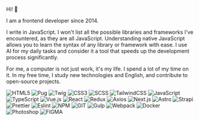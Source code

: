 Hi! 👋

I am a frontend developer since 2014.

I write in JavaScript. I won't list all the possible libraries and frameworks I've encountered, as they are all JavaScript. Understanding native JavaScript allows you to learn the syntax of any library or framework with ease. I use AI for my daily tasks and consider it a tool that speeds up the development process significantly.

For me, a computer is not just work, it's my life. I spend a lot of my time on it. In my free time, I study new technologies and English, and contribute to open-source projects.

![HTML5](https://img.shields.io/badge/HTML5-rgb(19,27,40)?style=for-the-badge&logo=HTML5)
![Pug](https://img.shields.io/badge/Pug-rgb(19,27,40)?style=for-the-badge&logo=Pug)
![Twig](https://img.shields.io/badge/TWIG-rgb(19,27,40)?style=for-the-badge&logo=Thymeleaf)
![CSS3](https://img.shields.io/badge/CSS3-rgb(19,27,40)?style=for-the-badge&logo=CSS3)
![SCSS](https://img.shields.io/badge/SCSS-rgb(19,27,40)?style=for-the-badge&logo=SASS)
![TailwindCSS](https://img.shields.io/badge/tailwindcss-rgb(19,27,40)?style=for-the-badge&logo=tailwindcss)
![JavaScript](https://img.shields.io/badge/JavaScript-rgb(19,27,40)?style=for-the-badge&logo=JavaScript)
![TypeScript](https://img.shields.io/badge/TypeScript-rgb(19,27,40)?style=for-the-badge&logo=TypeScript)
![Vue.js](https://img.shields.io/badge/Vue.js-rgb(19,27,40)?style=for-the-badge&logo=Vue.js)
![React](https://img.shields.io/badge/React-rgb(19,27,40)?style=for-the-badge&logo=React)
![Redux](https://img.shields.io/badge/Redux-rgb(19,27,40)?style=for-the-badge&logo=Redux)
![Axios](https://img.shields.io/badge/Axios-rgb(19,27,40)?style=for-the-badge&logo=Axios)
![Next.js](https://img.shields.io/badge/Next.js-rgb(19,27,40)?style=for-the-badge&logo=Next.js)
![Astro](https://img.shields.io/badge/Astro-rgb(19,27,40)?style=for-the-badge&logo=Astro)
![Strapi](https://img.shields.io/badge/Strapi-rgb(19,27,40)?style=for-the-badge&logo=Strapi)
![Prettier](https://img.shields.io/badge/Prettier-rgb(19,27,40)?style=for-the-badge&logo=Prettier)
![Eslint](https://img.shields.io/badge/Eslint-rgb(19,27,40)?style=for-the-badge&logo=Eslint)
![NPM](https://img.shields.io/badge/NPM-rgb(19,27,40)?style=for-the-badge&logo=NPM)
![GIT](https://img.shields.io/badge/GIT-rgb(19,27,40)?style=for-the-badge&logo=GIT)
![Gulp](https://img.shields.io/badge/Gulp-rgb(19,27,40)?style=for-the-badge&logo=Gulp)
![Webpack](https://img.shields.io/badge/Webpack-rgb(19,27,40)?style=for-the-badge&logo=Webpack)
![Docker](https://img.shields.io/badge/Docker-rgb(19,27,40)?style=for-the-badge&logo=Docker)
![Photoshop](https://img.shields.io/badge/Photoshop-rgb(19,27,40)?style=for-the-badge&logo=adobephotoshop)
![FIGMA](https://img.shields.io/badge/Figma-rgb(19,27,40)?style=for-the-badge&logo=figma)
